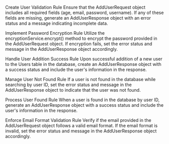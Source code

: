 Create User Validation Rule
Ensure that the AddUserRequest object includes all required fields (age, email, password, username). If any of these fields are missing, generate an AddUserResponse object with an error status and a message indicating incomplete data.

Implement Password Encryption Rule
Utilize the encryptionService.encrypt() method to encrypt the password provided in the AddUserRequest object. If encryption fails, set the error status and message in the AddUserResponse object accordingly.

Handle User Addition Success Rule
Upon successful addition of a new user to the Users table in the database, create an AddUserResponse object with a success status and include the user's information in the response.

Manage User Not Found Rule
If a user is not found in the database while searching by user ID, set the error status and message in the AddUserResponse object to indicate that the user was not found.

Process User Found Rule
When a user is found in the database by user ID, generate an AddUserResponse object with a success status and include the user's information in the response.

Enforce Email Format Validation Rule
Verify if the email provided in the AddUserRequest object follows a valid email format. If the email format is invalid, set the error status and message in the AddUserResponse object accordingly.





